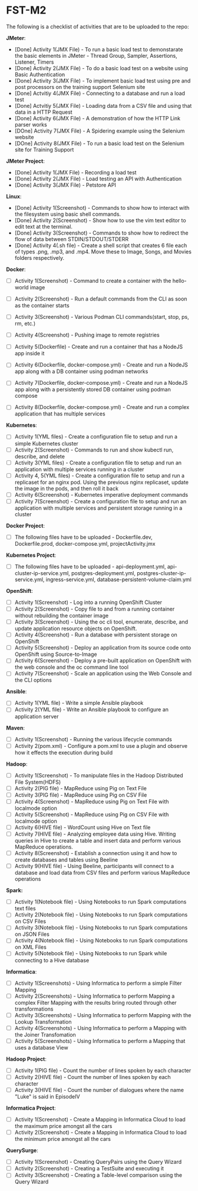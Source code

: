 # FST-M2

The following is a checklist of activities that are to be uploaded to the repo:

**JMeter**:
- [Done] Activity 1(JMX File) - To run a basic load test to demonstarate the basic elements in JMeter - Thread Group, Sampler, Assertions, Listener, Timers
- [Done] Activity 2(JMX File) - To do a basic load test on a website using Basic Authentication
- [Done] Activity 3(JMX File) - To implement basic load test using pre and post processors on the training support Selenium site
- [Done] Actvitiy 4(JMX File) - Connecting to a database and run a load test
- [Done] Actvitiy 5(JMX File) - Loading data from a CSV file and using that data in a HTTP Request
- [Done] Activity 6(JMX File) - A demonstration of how the HTTP Link parser works
- [DOne] Activity 7(JMX File) - A Spidering example using the Selenium website
- [DOne] Activity 8(JMX File) - To run a basic load test on the Selenium site for Training Support

**JMeter Project**:
- [Done] Activity 1(JMX File) - Recording a load test
- [Done] Activity 2(JMX File) - Load testing an API with Authentication
- [Done] Activity 3(JMX File) - Petstore API

**Linux**:
- [Done] Activity 1(Screenshot) - Commands to show how to interact with the filesystem using basic shell commands.
- [Done] Activity 2(Screenshot) - Show how to use the vim text editor to edit text at the terminal.
- [Done] Activity 3(Screenshot) - Commands to show how to redirect the flow of data between STDIN/STDOUT/STDERR
- [Done] Activity 4(.sh file) - Create a shell script that creates 6 file each of types .png, .mp3, and .mp4. Move these to Image, Songs, and Movies folders respectively.

**Docker**:
- [ ] Activity 1(Screenshot) - Command to create a container with the hello-world image
- [ ] Activity 2(Screenshot) - Run a default commands from the CLI as soon as the container starts
- [ ] Activity 3(Screenshot) - Various Podman CLI commands(start, stop, ps, rm, etc.)
- [ ] Activity 4(Screenshot) - Pushing image to remote registries
- [ ] Activity 5(Dockerfile) - Create and run a container that has a NodeJS app inside it
- [ ] Activity 6(Dockerfile, docker-compose.yml) - Create and run a NodeJS app along with a DB container using podman networks
- [ ] Activity 7(Dockerfile, docker-compose.yml) - Create and run a NodeJS app along with a persistently stored DB container using podman compose
- [ ] Activity 8(Dockerfile, docker-compose.yml) - Create and run a complex application that has multiple services


**Kubernetes**:
- [ ] Activity 1(YML files) - Create a configuration file to setup and run a simple Kubernetes cluster
- [ ] Activity 2(Screenshot) - Commands to run and show kubectl run, describe, and delete
- [ ] Activity 3(YML files) - Create a configuration file to setup and run an application with multiple services running in a cluster
- [ ] Activity 4, 5(YML files) - Create a configuration file to setup and run a replicaset for an nginx pod. Using the previous nginx replicaset, update the image in the pods, and then roll it back
- [ ] Activity 6(Screenshot) - Kubernetes imperative deployment commands
- [ ] Activity 7(Screenshot) - Create a configuration file to setup and run an application with multiple services and persistent storage running in a cluster

**Docker Project**:
- [ ] The following files have to be uploaded - Dockerfile.dev, Dockerfile.prod, docker-compose.yml, projectActivity.jmx

**Kubernetes Project**:
- [ ] The following files have to be uploaded - api-deployment.yml, api-cluster-ip-service.yml, postgres-deployment.yml, postgres-cluster-ip-service.yml, ingress-service.yml, database-persistent-volume-claim.yml

**OpenShift**:
- [ ] Activity 1(Screenshot) - Log into a running OpenShift Cluster
- [ ] Activity 2(Screenshot) - Copy file to and from a running container without rebuilding the container image
- [ ] Activity 3(Screenshot) - Using the oc cli tool, enumerate, describe, and update application resource objects on OpenShift.
- [ ] Activity 4(Screenshot) - Run a database with persistent storage on OpenShift
- [ ] Activity 5(Screenshot) - Deploy an application from its source code onto OpenShift using Source-to-Image
- [ ] Activity 6(Screenshot) - Deploy a pre-built application on OpenShift with the web console and the oc command line tool
- [ ] Activity 7(Screenshot) - Scale an application using the Web Console and the CLI options

**Ansible**:
- [ ] Activity 1(YML file) - Write a simple Ansible playbook
- [ ] Activity 2(YML file) - Write an Ansible playbook to configure an application server

**Maven**:
- [ ] Activity 1(Screenshot) - Running the various lifecycle commands
- [ ] Activity 2(pom.xml) - Configure a pom.xml to use a plugin and observe how it effects the execution during build

**Hadoop**:
- [ ] Activity 1(Screenshot) - To manipulate files in the Hadoop Distributed File System(HDFS)
- [ ] Activity 2(PIG file) - MapReduce using Pig on Text File
- [ ] Activity 3(PIG file) - MapReduce using Pig on CSV File
- [ ] Activity 4(Screenshot) - MapReduce using Pig on Text File with localmode option
- [ ] Activity 5(Screenshot) - MapReduce using Pig on CSV File with localmode option
- [ ] Activity 6(HIVE file) - WordCount using Hive on Text file
- [ ] Activity 7(HIVE file) - Analyzing employee data using Hive. Writing queries in Hive to create a table and insert data and perform various MapReduce operations.
- [ ] Activity 8(Screenshot) - Establish a connection using it and how to create databases and tables using Beeline
- [ ] Activity 9(HIVE file) - Using Beeline, participants will connect to a database and load data from CSV files and perform various MapReduce operations

**Spark:**
- [ ] Activity 1(Notebook file) - Using Notebooks to run Spark computations text files
- [ ] Activity 2(Notebook file) - Using Notebooks to run Spark computations on CSV Files
- [ ] Activity 3(Notebook file) - Using Notebooks to run Spark computations on JSON Files
- [ ] Activity 4(Notebook file) - Using Notebooks to run Spark computations on XML Files
- [ ] Activity 5(Notebook file) - Using Notebooks to run Spark while connecting to a Hive database

**Informatica**:
- [ ] Activity 1(Screenshots) - Using Informatica to perform a simple Filter Mapping
- [ ] Activity 2(Screenshots) - Using Informatica to perform Mapping a complex Filter Mapping with the results bring routed through other transformations
- [ ] Activity 3(Screenshots) - Using Informatica to perform Mapping with the Lookup Transformation
- [ ] Activity 4(Screenshots) - Using Informatica to perform a Mapping with the Joiner Transfomation
- [ ] Activity 5(Screenshots) - Using Informatica to perform a Mapping that uses a database View

**Hadoop Project**:
- [ ] Activity 1(PIG file) - Count the number of lines spoken by each character
- [ ] Activity 2(HIVE file) - Count the number of lines spoken by each character
- [ ] Activity 3(HIVE file) - Count the number of dialogues where the name "Luke" is said in EpisodeIV

**Informatica Project**:
- [ ] Activity 1(Screenshot) - Create a Mapping in Informatica Cloud to load the maximum price amongst all the cars
- [ ] Activity 2(Screenshot) - Create a Mapping in Informatica Cloud to load the minimum price amongst all the cars

**QuerySurge**:
- [ ] Activity 1(Screenshot) - Creating QueryPairs using the Query Wizard
- [ ] Activity 2(Screenshot) - Creating a TestSuite and executing it
- [ ] Activity 3(Screenshot) - Creating a Table-level comparison using the Query Wizard
